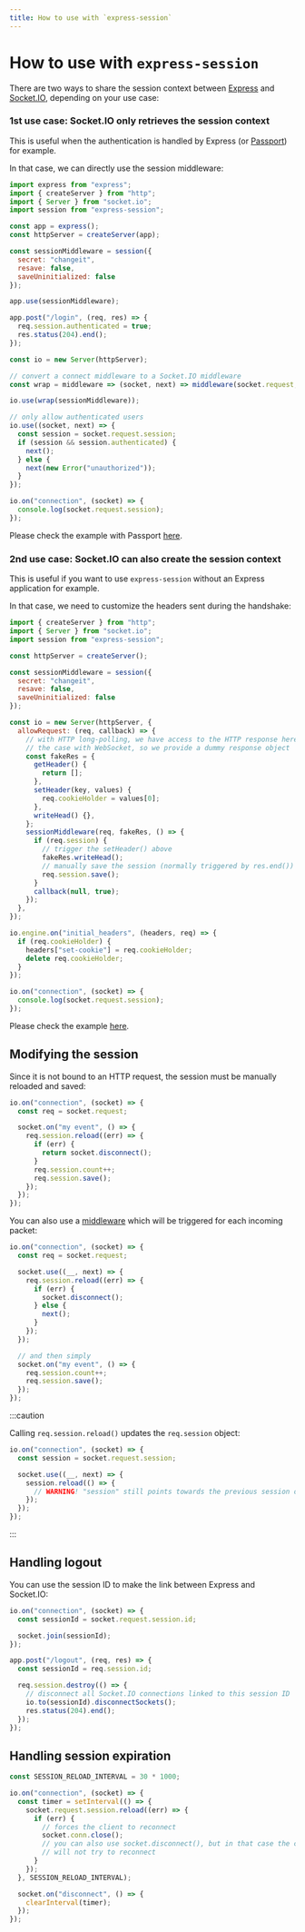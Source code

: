 ```yaml
---
title: How to use with `express-session`
---
```


# How to use with `express-session`

There are two ways to share the session context between [Express](http://expressjs.com/) and [Socket.IO](https://socket.io/docs/v4/), depending on your use case:

### 1st use case: Socket.IO only retrieves the session context

This is useful when the authentication is handled by Express (or [Passport](http://www.passportjs.org/)) for example.

In that case, we can directly use the session middleware:

```js
import express from "express";
import { createServer } from "http";
import { Server } from "socket.io";
import session from "express-session";

const app = express();
const httpServer = createServer(app);

const sessionMiddleware = session({
  secret: "changeit",
  resave: false,
  saveUninitialized: false
});

app.use(sessionMiddleware);

app.post("/login", (req, res) => {
  req.session.authenticated = true;
  res.status(204).end();
});

const io = new Server(httpServer);

// convert a connect middleware to a Socket.IO middleware
const wrap = middleware => (socket, next) => middleware(socket.request, {}, next);

io.use(wrap(sessionMiddleware));

// only allow authenticated users
io.use((socket, next) => {
  const session = socket.request.session;
  if (session && session.authenticated) {
    next();
  } else {
    next(new Error("unauthorized"));
  }
});

io.on("connection", (socket) => {
  console.log(socket.request.session);
});
```

Please check the example with Passport [here](https://github.com/socketio/socket.io/tree/main/examples/passport-example).

### 2nd use case: Socket.IO can also create the session context

This is useful if you want to use `express-session` without an Express application for example.

In that case, we need to customize the headers sent during the handshake:

```js
import { createServer } from "http";
import { Server } from "socket.io";
import session from "express-session";

const httpServer = createServer();

const sessionMiddleware = session({
  secret: "changeit",
  resave: false,
  saveUninitialized: false
});

const io = new Server(httpServer, {
  allowRequest: (req, callback) => {
    // with HTTP long-polling, we have access to the HTTP response here, but this is not
    // the case with WebSocket, so we provide a dummy response object
    const fakeRes = {
      getHeader() {
        return [];
      },
      setHeader(key, values) {
        req.cookieHolder = values[0];
      },
      writeHead() {},
    };
    sessionMiddleware(req, fakeRes, () => {
      if (req.session) {
        // trigger the setHeader() above
        fakeRes.writeHead();
        // manually save the session (normally triggered by res.end())
        req.session.save();
      }
      callback(null, true);
    });
  },
});

io.engine.on("initial_headers", (headers, req) => {
  if (req.cookieHolder) {
    headers["set-cookie"] = req.cookieHolder;
    delete req.cookieHolder;
  }
});

io.on("connection", (socket) => {
  console.log(socket.request.session);
});
```

Please check the example [here](https://github.com/socketio/socket.io/tree/main/examples/express-session-example).

## Modifying the session

Since it is not bound to an HTTP request, the session must be manually reloaded and saved:

```js
io.on("connection", (socket) => {
  const req = socket.request;

  socket.on("my event", () => {
    req.session.reload((err) => {
      if (err) {
        return socket.disconnect();
      }
      req.session.count++;
      req.session.save();
    });
  });
});
```

You can also use a [middleware](https://socket.io/docs/v4/server-api/#socketusefn) which will be triggered for each incoming packet:

```js
io.on("connection", (socket) => {
  const req = socket.request;

  socket.use((__, next) => {
    req.session.reload((err) => {
      if (err) {
        socket.disconnect();
      } else {
        next();
      }
    });
  });

  // and then simply
  socket.on("my event", () => {
    req.session.count++;
    req.session.save();
  });
});
```

:::caution

Calling `req.session.reload()` updates the `req.session` object:

```js
io.on("connection", (socket) => {
  const session = socket.request.session;

  socket.use((__, next) => {
    session.reload(() => {
      // WARNING! "session" still points towards the previous session object
    });
  });
});
```

:::

## Handling logout

You can use the session ID to make the link between Express and Socket.IO:

```js
io.on("connection", (socket) => {
  const sessionId = socket.request.session.id;

  socket.join(sessionId);
});

app.post("/logout", (req, res) => {
  const sessionId = req.session.id;

  req.session.destroy(() => {
    // disconnect all Socket.IO connections linked to this session ID
    io.to(sessionId).disconnectSockets();
    res.status(204).end();
  });
});
```

## Handling session expiration

```js
const SESSION_RELOAD_INTERVAL = 30 * 1000;

io.on("connection", (socket) => {
  const timer = setInterval(() => {
    socket.request.session.reload((err) => {
      if (err) {
        // forces the client to reconnect
        socket.conn.close();
        // you can also use socket.disconnect(), but in that case the client
        // will not try to reconnect
      }
    });
  }, SESSION_RELOAD_INTERVAL);

  socket.on("disconnect", () => {
    clearInterval(timer);
  });
});
```
